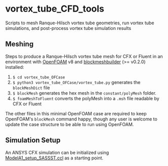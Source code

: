 # vortex_tube_CFD_tools
Scripts to mesh Ranque-Hilsch vortex tube geometries, run vortex tube simulations, and post-process vortex tube simulation results

## Meshing
Steps to produce a Ranque-Hilsch vortex tube mesh for CFX or Fluent in an environment with [OpenFOAM](https://openfoam.org/) v8 and [blockmeshbuilder](https://github.com/NauticalMile64/blockmeshbuilder) (>= v0.2.0) installed:
1. `$ cd vortex_tube_OFCase`
2. `$ python3 vortex_tube_OFCase/vortex_tube.py` generates the `blockMeshDict` file
3. `$ blockMesh` generates the hex mesh in the `constant/polyMesh` folder.
4. `$ foamMeshToFluent` converts the polyMesh into a `.msh` file readable by CFX or Fluent 

The other files in this minimal OpenFOAM case are required to keep OpenFOAM's `blockMesh` command happy, though any user is welcome to update the case structure to be able to run using OpenFOAM.

## Simulation Setup
An ANSYS CFX simulation can be initialized using [ModelA1_setup_SASSST.ccl](ModelA1_setup_SASSST.ccl) as a starting point.
